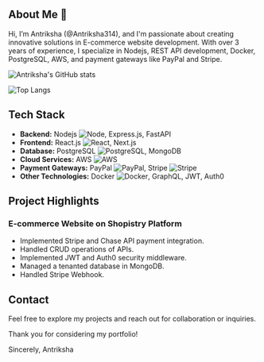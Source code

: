 ## About Me  🧐

Hi, I’m Antriksha (@Antriksha314), and I'm passionate about creating innovative solutions in E-commerce website development. With over 3 years of experience, I specialize in Nodejs, REST API development, Docker, PostgreSQL, AWS, and payment gateways like PayPal and Stripe.

![Antriksha's GitHub stats](https://github-readme-stats.vercel.app/api?username=antriksha314)

![Top Langs](https://github-readme-stats.vercel.app/api/top-langs/?username=antriksha314&layout=compact)

## Tech Stack

- **Backend:** Nodejs ![Node](https://img.shields.io/badge/Node%20js-339933?style=for-the-badge&logo=nodedotjs&logoColor=white), Express.js, FastAPI
- **Frontend:** React.js ![React](https://img.shields.io/badge/react-%2320232a.svg?style=for-the-badge&logo=react&logoColor=%2361DAFB), Next.js
- **Database:** PostgreSQL ![PostgreSQL](https://img.shields.io/badge/postgres-%23316192.svg?style=for-the-badge&logo=postgresql&logoColor=white), MongoDB
- **Cloud Services:** AWS ![AWS](https://img.shields.io/badge/AWS-%23FF9900.svg?style=for-the-badge&logo=amazon-aws&logoColor=white)
- **Payment Gateways:** PayPal ![PayPal](https://img.shields.io/badge/PayPal-00457C?style=for-the-badge&logo=paypal&logoColor=white), Stripe ![Stripe](https://img.shields.io/badge/stripe-%231A1A1A.svg?style=for-the-badge&logo=stripe&logoColor=white)
- **Other Technologies:** Docker ![Docker](https://img.shields.io/badge/docker-%230db7ed.svg?style=for-the-badge&logo=docker&logoColor=white), GraphQL, JWT, Auth0

## Project Highlights

### E-commerce Website on Shopistry Platform

- Implemented Stripe and Chase API payment integration.
- Handled CRUD operations of APIs.
- Implemented JWT and Auth0 security middleware.
- Managed a tenanted database in MongoDB.
- Handled Stripe Webhook.

## Contact

Feel free to explore my projects and reach out for collaboration or inquiries.

Thank you for considering my portfolio!

Sincerely,
Antriksha
